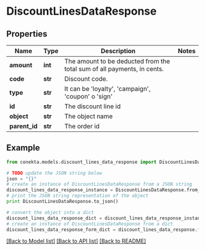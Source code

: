 # DiscountLinesDataResponse


## Properties
Name | Type | Description | Notes
------------ | ------------- | ------------- | -------------
**amount** | **int** | The amount to be deducted from the total sum of all payments, in cents. | 
**code** | **str** | Discount code. | 
**type** | **str** | It can be &#39;loyalty&#39;, &#39;campaign&#39;, &#39;coupon&#39; o &#39;sign&#39; | 
**id** | **str** | The discount line id | 
**object** | **str** | The object name | 
**parent_id** | **str** | The order id | 

## Example

```python
from conekta.models.discount_lines_data_response import DiscountLinesDataResponse

# TODO update the JSON string below
json = "{}"
# create an instance of DiscountLinesDataResponse from a JSON string
discount_lines_data_response_instance = DiscountLinesDataResponse.from_json(json)
# print the JSON string representation of the object
print DiscountLinesDataResponse.to_json()

# convert the object into a dict
discount_lines_data_response_dict = discount_lines_data_response_instance.to_dict()
# create an instance of DiscountLinesDataResponse from a dict
discount_lines_data_response_form_dict = discount_lines_data_response.from_dict(discount_lines_data_response_dict)
```
[[Back to Model list]](../README.md#documentation-for-models) [[Back to API list]](../README.md#documentation-for-api-endpoints) [[Back to README]](../README.md)


